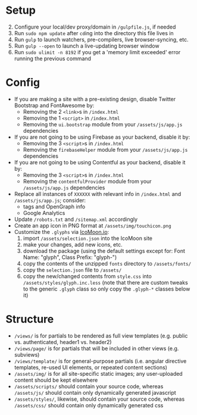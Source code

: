 # Setup

2. Configure your local/dev proxy/domain in `/gulpfile.js`, if needed
3. Run `sudo npm update` after `cd`ing into the directory this file lives in
4. Run `gulp` to launch watchers, pre-compilers, live browser-syncing, etc.
  1. Run `gulp --open` to launch a live-updating browser window
  2. Run `sudo ulimit -n 8192` if you get a 'memory limit exceeded' error running the previous command



# Config

* If you are making a site with a pre-existing design, disable Twitter Bootstrap and FontAwesome by:
	* Removing the 2 `<link>`s in `/index.html`
	* Removing the 1 `<script>` in `/index.html`
	* Removing the `ui.bootstrap` module from your `/assets/js/app.js` dependencies
* If you are not going to be using Firebase as your backend, disable it by:
	* Removing the 3 `<script>`s in `/index.html`
	* Removing the `firebaseHelper` module from your `/assets/js/app.js` dependencies
* If you are not going to be using Contentful as your backend, disable it by:
	* Removing the 3 `<script>`s in `/index.html`
	* Removing the `contentfulProvider` module from your `/assets/js/app.js` dependencies
* Replace all instances of `XXXXXX` with relevant info in `/index.html` and `/assets/js/app.js`; consider:
	* <meta> tags and OpenGraph info
	* Google Analytics
* Update `/robots.txt` and `/sitemap.xml` accordingly
* Create an app icon in PNG format at `/assets/img/touchicon.png`
* Customize the `.glyphs` via [IcoMoon.io](https://icomoon.io/app/):
    1. import `/assets/selection.json` into the IcoMoon site
    2. make your changes, add new icons, etc.
    3. download the package (using the default settings except for: Font Name: "glyph", Class Prefix: "glyph-")
    4. copy the contents of the unzipped `fonts` directory to `/assets/fonts/`
    5. copy the `selection.json` file to `/assets/`
    6. copy the new/changed contents from `style.css` into `/assets/styles/glyph.inc.less` (note that there are custom tweaks to the generic `.glyph` class so only copy the `.glyph-*` classes below it)



# Structure

* `/views/` is for partials to be rendered as full view templates (e.g. public vs. authenticated, header1 vs. header2)
* `/views/page/` is for partials that will be included in other views (e.g. subviews)
* `/views/template/` is for general-purpose partials (i.e. angular directive templates, re-used UI elements, or repeated content sections)
* `/assets/img/` is for all site-specific static images; any user-uploaded content should be kept elsewhere
* `/assets/scripts/` should contain your source code, whereas `/assets/js/` should contain only dynamically generated javascript
* `/assets/styles/`, likewise, should contain your source code, whereas `/assets/css/` should contain only dynamically generated css
